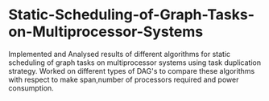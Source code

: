 # Static-Scheduling-of-Graph-Tasks-on-Multiprocessor-Systems
Implemented and Analysed results of different algorithms for static scheduling of graph tasks on multiprocessor systems using task duplication strategy. Worked on different types of DAG's to compare these algorithms with respect to make span,number of processors required and power consumption.
